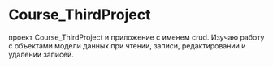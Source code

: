 # Course_ThirdProject
проект Course_ThirdProject и приложение с именем crud.
Изучаю работу с объектами модели данных при чтении, записи, редактировании и удалении записей. 
